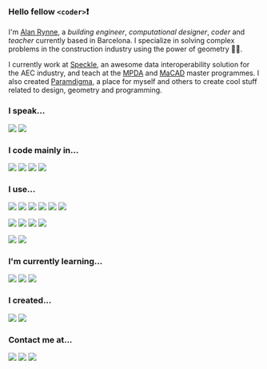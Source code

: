 ### Hello fellow `<coder>`❗️

I'm [Alan Rynne](https://rynne.es), a _building engineer_, _computational designer_, _coder_ and _teacher_ currently based in Barcelona. I specialize in solving complex problems in the construction industry using the power of geometry 💪🏻.

I currently work at [Speckle](https://speckle.systems), an awesome data interoperability solution for the AEC industry, and teach at the [MPDA](http://mpda.upc.edu) and [MaCAD](https://iaac.net/educational-programmes/masters-programmes/macad/) master programmes. I also created [Paramdigma](https://paramdigma.com), a place for myself and others to create cool stuff related to design, geometry and programming.

### I speak...

![](https://img.shields.io/static/v1?label&message=English&style=for-the-badge&color=blue)
![](https://img.shields.io/static/v1?label&message=Spanish&style=for-the-badge&color=red)

### I code mainly in...

![](https://img.shields.io/static/v1?label&logo=c%20sharp&message=C-Sharp&style=for-the-badge&color=black&logoColor=purple)
![](https://img.shields.io/static/v1?label&logo=typescript&message=Typescript&style=for-the-badge&color=black&logoColor=blue)
![](https://img.shields.io/static/v1?label&logo=javascript&message=Javascript&style=for-the-badge&color=black)
![](https://img.shields.io/static/v1?label&logo=python&message=python&style=for-the-badge&color=black)

### I use...

![](https://img.shields.io/static/v1?label=&logo=vue.js&message=Vue.js&style=for-the-badge&color=black)
![](https://img.shields.io/static/v1?label&logo=graphql&message=GraphQL&style=for-the-badge&color=black)
![](https://img.shields.io/static/v1?label&logo=firebase&message=Firebase&style=for-the-badge&color=black)
![](https://img.shields.io/static/v1?label&logo=heroku&message=heroku&style=for-the-badge&color=black)
![](https://img.shields.io/static/v1?label&logo=codecov&message=codecov&style=for-the-badge&color=black)
![](https://img.shields.io/static/v1?label=github&logo=github&message=actions&style=for-the-badge&color=blue&labelColor=black)

![](https://img.shields.io/static/v1?label&logo=node.js&message=node.js&style=for-the-badge&color=black)
![](https://img.shields.io/static/v1?label&logo=sass&message=SASS&style=for-the-badge&color=black)
![](https://img.shields.io/static/v1?label&logo=mongodb&message=mongodb&style=for-the-badge&color=black)
![](https://img.shields.io/static/v1?label&logo=graphql&message=GraphQL&style=for-the-badge&color=black)

![](https://img.shields.io/static/v1?label&logo=npm&message=NPM&style=for-the-badge&color=black)
![](https://img.shields.io/static/v1?label&logo=nuget&message=Nuget&style=for-the-badge&color=black)

### I'm currently learning...

![](https://img.shields.io/static/v1?label=ifc&message=industry%20foundation%20classes&style=for-the-badge&color=black&labelColor=d41f4e)
![](https://img.shields.io/static/v1?label=parsing&message=nearley.js&style=for-the-badge&color=black&labelColor=f25822)
![](https://img.shields.io/static/v1?label=lsp&message=language%20server%20protocol&style=for-the-badge&color=black&labelColor=f7951c)

### I created...

[![](https://img.shields.io/static/v1?label&message=paramdigma%20core&style=for-the-badge&color=purple)](https://github.com/paramdigma/core)
[![](https://img.shields.io/static/v1?label&message=IFC%20syntax&style=for-the-badge&color=navy)](https://github.com/AlanRynne/ifc-syntax)

### Contact me at...

[![](https://img.shields.io/static/v1?label&logo=linkedin&message=linkedin&style=for-the-badge&color=blue)](https://linkedin.com/in/alanrynnevidal)
[![](https://img.shields.io/static/v1?label&logo=twitter&message=twitter&style=for-the-badge&color=black)](https://twitter.com/alanrynne)
[![](https://img.shields.io/static/v1?label&logo=instagram&message=instagram&style=for-the-badge&color=black)](https://instagram.com/alanrynne)

<!--
**AlanRynne/AlanRynne** is a ✨ _special_ ✨ repository because its `README.md` (this file) appears on your GitHub profile.

Here are some ideas to get you started:

- 🔭 I’m currently working on ...
- 🌱 I’m currently learning ...
- 👯 I’m looking to collaborate on ...
- 🤔 I’m looking for help with ...
- 💬 Ask me about ...
- 📫 How to reach me: ...
- 😄 Pronouns: ...
- ⚡ Fun fact: ...
-->
